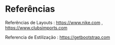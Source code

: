 # Referências

Referências de Layouts : https://www.nike.com , https://www.clubsimports.com

Referencia de Estilização : https://getbootstrap.com
